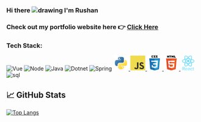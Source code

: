 ### Hi there <img src="https://em-content.zobj.net/source/animated-noto-color-emoji/356/waving-hand_1f44b.gif" alt="drawing" height="50"/> I'm Rushan

### Check out my portfolio website here :point_right: [Click Here](https://portfolio-2-0-saiyedrushan.vercel.app/)

<h3 align="left">Tech Stack:</h3>
<p align="left"> 
 <img src="https://w7.pngwing.com/pngs/854/555/png-transparent-vue-js-hd-logo-thumbnail.png" alt="Vue" width="40" height="40"/> </a>  
  <img src="https://cdn-icons-png.flaticon.com/512/919/919825.png" alt="Node" width="40" height="40"/> </a>  
  <img src="https://static-00.iconduck.com/assets.00/java-icon-1511x2048-6ikx8301.png" alt="Java" width="40" height="40"/> </a>  
  <img src="https://upload.wikimedia.org/wikipedia/commons/thumb/e/ee/.NET_Core_Logo.svg/2048px-.NET_Core_Logo.svg.png" alt="Dotnet" width="40" height="40"/> </a>  
  <img src="https://www.vincenzoracca.com/images/spring.png" alt="Spring" width="40" height="40"/> </a>  
  <a href="https://www.python.org" target="_blank"> <img src="https://raw.githubusercontent.com/devicons/devicon/master/icons/python/python-original.svg" alt="python" width="40" height="40"/> </a>  
  <a href="https://developer.mozilla.org/en-US/docs/Web/JavaScript" target="_blank"> <img src="https://raw.githubusercontent.com/devicons/devicon/master/icons/javascript/javascript-original.svg" alt="javascript" width="40" height="40"/> </a> <a href="https://www.w3schools.com/css/" target="_blank"> <img src="https://raw.githubusercontent.com/devicons/devicon/master/icons/css3/css3-original-wordmark.svg" alt="css3" width="40" height="40"/> </a> 
  <a href="https://www.w3.org/html/" target="_blank"> <img src="https://raw.githubusercontent.com/devicons/devicon/master/icons/html5/html5-original-wordmark.svg" alt="html5" width="40" height="40"/> </a>   
  <a href="https://reactjs.org/" target="_blank"> <img src="https://raw.githubusercontent.com/devicons/devicon/master/icons/react/react-original-wordmark.svg" alt="react" width="40" height="40"/> </a> 
  <img src="https://cdn-icons-png.flaticon.com/512/5968/5968364.png" alt="sql" width="40" height="40"/> </a> </p>

## &#x1f4c8; GitHub Stats

[![Top Langs](https://github-readme-stats.vercel.app/api/top-langs/?username=SaiyedRushan&theme=radical&show_icons=true&&size_weight=0.5&count_weight=0.5&hide=html,css,jupyter%20notebook)](https://github.com/anuraghazra/github-readme-stats)



<!--
**SaiyedRushan/SaiyedRushan** is a ✨ _special_ ✨ repository because its `README.md` (this file) appears on your GitHub profile.

Here are some ideas to get you started:

- 🔭 I’m currently working on ...
- 🌱 I’m currently learning ...
- 👯 I’m looking to collaborate on ...
- 🤔 I’m looking for help with ...
- 💬 Ask me about ...
- 📫 How to reach me: ...
- 😄 Pronouns: ...
- ⚡ Fun fact: ...
-->
